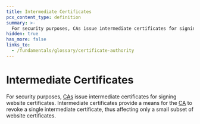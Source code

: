 ```yaml
---
title: Intermediate Certificates
pcx_content_type: definition
summary: >-
  For security purposes, CAs issue intermediate certificates for signing website certificates. Intermediate certificates provide a means for the CA to revoke a single intermediate certificate, thus affecting only a small subset of website certificates.
hidden: true
has_more: false
links_to:
  - /fundamentals/glossary/certificate-authority
---
```


# Intermediate Certificates

For security purposes, [CAs](/fundamentals/glossary/#certificate-authority) issue intermediate certificates for signing website certificates. Intermediate certificates provide a means for the [CA](/fundamentals/glossary/#certificate-authority) to revoke a single intermediate certificate, thus affecting only a small subset of website certificates.
